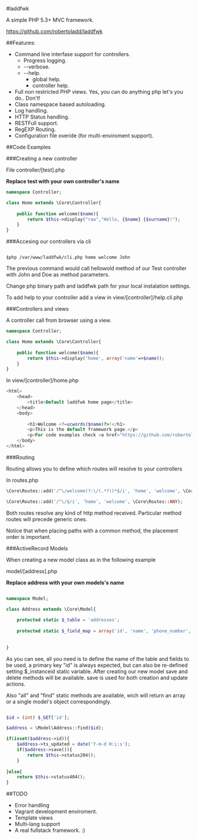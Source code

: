 #laddfwk

A simple PHP 5.3+ MVC framework.

https://github.com/robertoladd/laddfwk

##Features:

* Command line interfase support for controllers.
    * Progress logging.
    * --verbose.
    * --help.
        * global help.
        * controller help.
* Full non restricted PHP views. Yes, you can do anything php let's you do.. Don't!
* Class namespace based autoloading.
* Log handling.
* HTTP Status handling.
* RESTFull support.
* RegEXP Routing.
* Configuration file overide (for multi-enviroment support).

##Code Examples

###Creating a new controller

File controller/[test].php

**Replace test with your own controller's name**

```php
namespace Controller;

class Home extends \Core\Controller{
    
    public function welcome($name){
        return $this->display("raw","Hello, {$name} {$surname}!");
    }
}
```

###Accesing our controllers via cli


```Shell

$php /var/www/laddfwk/cli.php home welcome John

```
The previous command would call hellowold method of our Test controller with John and Doe as method parameters.

Change php binary path and laddfwk path for your local instalation settings.

To add help to your controller add a view in view/[controller]/help.cli.php

###Controllers and views

A controller call from browser using a view.

```php
namespace Controller;

class Home extends \Core\Controller{
    
    public function welcome($name){
        return $this->display('home', array('name'=>$name));
    }
}
```

In view/[controller]/home.php

```php
<html>
    <head>
        <title>Default laddfwk home page</title>
    </head>
    <body>
        
        <h1>Welcome <?=ucwords($name)?>!</h1>
        <p>This is the default framework page.</p>
        <p>For code examples check <a href="https://github.com/robertoladd/laddfwk">https://github.com/robertoladd/laddfwk</a></p>
    </body>
</html>

```

###Routing

Routing allows you to define which routes will resolve to your controllers


In routes.php

```php
\Core\Routes::add('/^\/welcome(?:\/(.*?))*$/i', 'home', 'welcome', \Core\Routes::ANY);

\Core\Routes::add('/^\/$/i', 'home', 'welcome', \Core\Routes::ANY);

```
Both routes resolve any kind of http method received. Particular method routes will precede generic ones.

Notice that when placing paths with a common method, the placement order is important.


###ActiveRecord Models

When creating a new model class as in the following example 

model/[address].php

**Replace address with your own models's name**

```php

namespace Model;

class Address extends \Core\Model{
    
    protected static $_table = 'addresses';
    
    protected static $_field_map = array('id', 'name', 'phone_number', 'address', 'ts_created', 'ts_updated');
    
    
}

```

As you can see, all you need is to define the name of the table and fields to be used, a primary key "id" is always expected, but can also be re-defined setting $_instanceid static variable.
After creating our new model save and delete methods will be available. save is used for both creation and update actions. 

Also "all" and "find" static methods are available, wich will return an array or a single model's object correspondingly.


```php

$id = (int) $_GET['id'];

$address = \Model\Address::find($id);

if(isset($address->id)){
    $address->ts_updated = date('Y-m-d H:i:s');
    if($address->save()){
        return $this->status204();
    }
    
}else{
    return $this->status404();
}

```

##TODO


* Error handling
* Vagrant development enviroment.
* Template views
* Multi-lang support
* A real fullstack framework. :)
